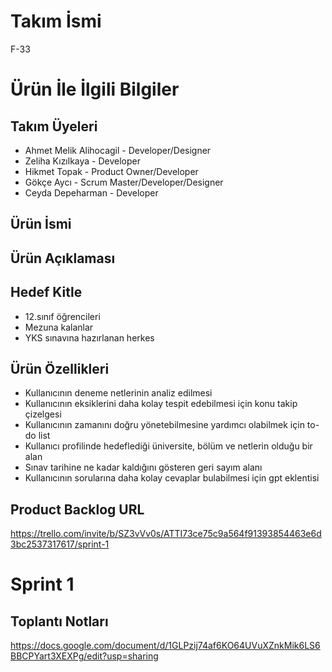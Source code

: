 # **Takım İsmi**
F-33
# Ürün İle İlgili Bilgiler

## Takım Üyeleri
- Ahmet Melik Alihocagil - Developer/Designer
- Zeliha Kızılkaya - Developer
- Hikmet Topak - Product Owner/Developer
- Gökçe Aycı - Scrum Master/Developer/Designer
- Ceyda Depeharman - Developer

## Ürün İsmi

## Ürün Açıklaması
 
## Hedef Kitle
- 12.sınıf öğrencileri
- Mezuna kalanlar
- YKS sınavına hazırlanan herkes

## Ürün Özellikleri
- Kullanıcının deneme netlerinin analiz edilmesi
- Kullanıcının eksiklerini daha kolay tespit edebilmesi için konu takip çizelgesi
- Kullanıcının zamanını doğru yönetebilmesine yardımcı olabilmek için to-do list 
- Kullanıcı profilinde hedeflediği üniversite, bölüm ve netlerin olduğu bir alan
- Sınav tarihine ne kadar kaldığını gösteren geri sayım alanı
- Kullanıcının sorularına daha kolay cevaplar bulabilmesi için gpt eklentisi

## Product Backlog URL
https://trello.com/invite/b/SZ3vVv0s/ATTI73ce75c9a564f91393854463e6d3bc2537317617/sprint-1
# Sprint 1

## Toplantı Notları
https://docs.google.com/document/d/1GLPzij74af6KO64UVuXZnkMik6LS6BBCPYart3XEXPg/edit?usp=sharing
